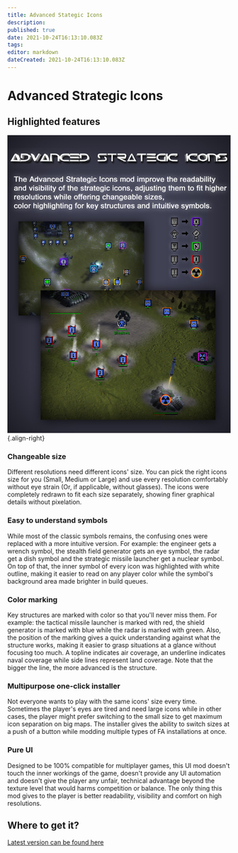 ```yaml
---
title: Advanced Stategic Icons
description: 
published: true
date: 2021-10-24T16:13:10.083Z
tags: 
editor: markdown
dateCreated: 2021-10-24T16:13:10.083Z
---
```


# Advanced Strategic Icons

## Highlighted features
![advanced_strategic_icons.jpg](/images/advanced_strategic_icons.jpg){.align-right}
### Changeable size
Different resolutions need different icons' size. You can pick the right icons size for you (Small, Medium or Large) and use every resolution comfortably without eye strain (Or, if applicable, without glasses). The icons were completely redrawn to fit each size separately, showing finer graphical details without pixelation. 

### Easy to understand symbols
While most of the classic symbols remains, the confusing ones were replaced with a more intuitive version. For example: the engineer gets a wrench symbol, the stealth field generator gets an eye symbol, the radar get a dish symbol and the strategic missile launcher get a nuclear symbol. On top of that, the inner symbol of every icon was highlighted with white outline, making it easier to read on any player color while the symbol's background area made brighter in build queues. 

### Color marking
Key structures are marked with color so that you'll never miss them. For example: the tactical missile launcher is marked with red, the shield generator is marked with blue while the radar is marked with green. Also, the position of the marking gives a quick understanding against what the structure works, making it easier to grasp situations at a glance without focusing too much. A topline indicates air coverage, an underline indicates naval coverage while side lines represent land coverage. Note that the bigger the line, the more advanced is the structure. 

### Multipurpose one-click installer
Not everyone wants to play with the same icons' size every time. Sometimes the player's eyes are tired and need large icons while in other cases, the player might prefer switching to the small size to get maximum icon separation on big maps. The installer gives the ability to switch sizes at a push of a button while modding multiple types of FA installations at once. 

### Pure UI
Designed to be 100% compatible for multiplayer games, this UI mod doesn't touch the inner workings of the game, doesn't provide any UI automation and doesn't give the player any unfair, technical advantage beyond the texture level that would harms competition or balance. The only thing this mod gives to the player is better readability, visibility and comfort on high resolutions. 


## Where to get it?
[Latest version can be found here](https://forum.faforever.com/topic/2502/advanced-strategic-icons-mod?_=1635091872164)